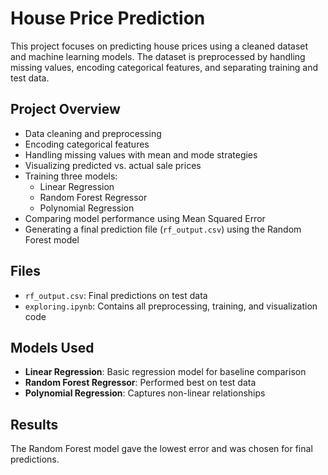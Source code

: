 # House Price Prediction

This project focuses on predicting house prices using a cleaned dataset and machine learning models. 
The dataset is preprocessed by handling missing values, encoding categorical features, and separating training and test data.

## Project Overview

- Data cleaning and preprocessing
- Encoding categorical features
- Handling missing values with mean and mode strategies
- Visualizing predicted vs. actual sale prices
- Training three models:
  - Linear Regression
  - Random Forest Regressor
  - Polynomial Regression
- Comparing model performance using Mean Squared Error
- Generating a final prediction file (`rf_output.csv`) using the Random Forest model

## Files

- `rf_output.csv`: Final predictions on test data
- `exploring.ipynb`: Contains all preprocessing, training, and visualization code

## Models Used

- **Linear Regression**: Basic regression model for baseline comparison
- **Random Forest Regressor**: Performed best on test data
- **Polynomial Regression**: Captures non-linear relationships

## Results

The Random Forest model gave the lowest error and was chosen for final predictions.
